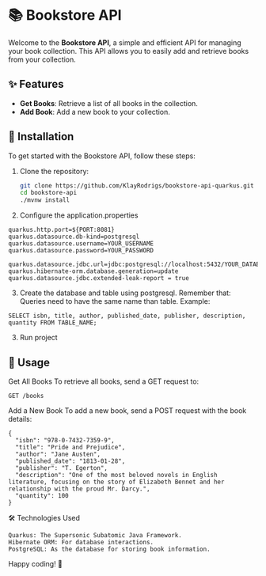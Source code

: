 # 📚 Bookstore API

Welcome to the **Bookstore API**, a simple and efficient API for managing your book collection. This API allows you to easily add and retrieve books from your collection.

## ✨ Features
- **Get Books**: Retrieve a list of all books in the collection.
- **Add Book**: Add a new book to your collection.

## 🚀 Installation

To get started with the Bookstore API, follow these steps:

1. Clone the repository:
   ```bash
   git clone https://github.com/KlayRodrigs/bookstore-api-quarkus.git
   cd bookstore-api
   ./mvnw install
   ```
2. Configure the application.properties
```
quarkus.http.port=${PORT:8081}
quarkus.datasource.db-kind=postgresql
quarkus.datasource.username=YOUR_USERNAME
quarkus.datasource.password=YOUR_PASSWORD

quarkus.datasource.jdbc.url=jdbc:postgresql://localhost:5432/YOUR_DATABASE_NAME
quarkus.hibernate-orm.database.generation=update
quarkus.datasource.jdbc.extended-leak-report = true

```
3. Create the database and table using postgresql. Remember that:
Queries need to have the same name than table. Example:

```
SELECT isbn, title, author, published_date, publisher, description, quantity FROM TABLE_NAME;
```

3. Run project
## 📖 Usage

Get All Books
To retrieve all books, send a GET request to:

```
GET /books
```

Add a New Book
To add a new book, send a POST request with the book details:
```
{
  "isbn": "978-0-7432-7359-9",
  "title": "Pride and Prejudice",
  "author": "Jane Austen",
  "published_date": "1813-01-28",
  "publisher": "T. Egerton",
  "description": "One of the most beloved novels in English literature, focusing on the story of Elizabeth Bennet and her relationship with the proud Mr. Darcy.",
  "quantity": 100
}

```
🛠️ Technologies Used
```
Quarkus: The Supersonic Subatomic Java Framework.
Hibernate ORM: For database interactions.
PostgreSQL: As the database for storing book information.
```

Happy coding! 🎉